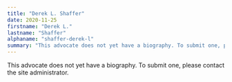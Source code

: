 ```yaml
---
title: "Derek L. Shaffer"
date: 2020-11-25
firstname: "Derek L."
lastname: "Shaffer"
alphaname: "shaffer-derek-l"
summary: "This advocate does not yet have a biography. To submit one, please contact the site administrator."
---
```

This advocate does not yet have a biography. To submit one, please contact the site administrator.


